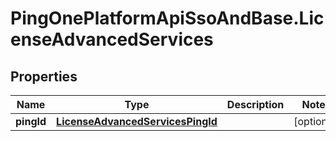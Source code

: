 # PingOnePlatformApiSsoAndBase.LicenseAdvancedServices

## Properties

Name | Type | Description | Notes
------------ | ------------- | ------------- | -------------
**pingId** | [**LicenseAdvancedServicesPingId**](LicenseAdvancedServicesPingId.md) |  | [optional] 


